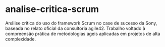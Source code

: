 # analise-critica-scrum
Análise crítica do uso do framework Scrum no case de sucesso da Sony, baseada no relato oficial da consultoria agile42. Trabalho voltado à compreensão prática de metodologias ágeis aplicadas em projetos de alta complexidade.
